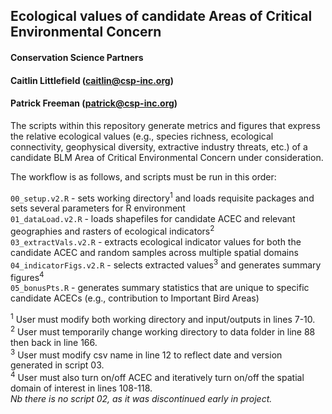 ## Ecological values of candidate Areas of Critical Environmental Concern
#### Conservation Science Partners
#### Caitlin Littlefield (caitlin@csp-inc.org)
#### Patrick Freeman (patrick@csp-inc.org)

The scripts within this repository generate metrics and figures that express the relative ecological values (e.g., species richness, ecological connectivity, geophysical diversity, extractive industry threats, etc.) of a candidate BLM Area of Critical Environmental Concern under consideration. 

The workflow is as follows, and scripts must be run in this order: 

`00_setup.v2.R` - sets working directory<sup>1</sup> and loads requisite packages and sets several parameters for R environment</br>
`01_dataLoad.v2.R` - loads shapefiles for candidate ACEC and relevant geographies and rasters of ecological indicators<sup>2</sup></br>
`03_extractVals.v2.R` - extracts ecological indicator values for both the candidate ACEC and random samples across multiple spatial domains</br>
`04_indicatorFigs.v2.R` - selects extracted values<sup>3</sup> and generates summary figures<sup>4</sup></br>
`05_bonusPts.R` - generates summary statistics that are unique to specific candidate ACECs (e.g., contribution to Important Bird Areas)</br>

<sup>1</sup> User must modify both working directory and input/outputs in lines 7-10. </br>
<sup>2</sup> User must temporarily change working directory to data folder in line 88 then back in line 166.</br>
<sup>3</sup> User must modify csv name in line 12 to reflect date and version generated in script 03.</br>
<sup>4</sup> User must also turn on/off ACEC and iteratively turn on/off the spatial domain of interest in lines 108-118.</br>
_Nb there is no script 02, as it was discontinued early in project._</br>

